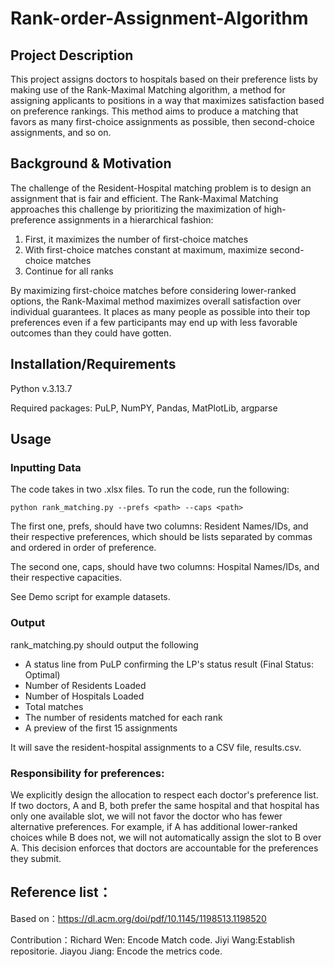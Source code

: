 # Rank-order-Assignment-Algorithm

## Project Description

This project assigns doctors to hospitals based on their preference lists by making use of the Rank-Maximal Matching algorithm, a method for assigning applicants to positions in a way that maximizes satisfaction based on preference rankings. This method aims to produce a matching that favors as many first-choice assignments as possible, then second-choice assignments, and so on. 

## Background & Motivation

The challenge of the Resident-Hospital matching problem is to design an assignment that is fair and efficient. 
The Rank-Maximal Matching approaches this challenge by prioritizing the maximization of high-preference assignments in a hierarchical fashion:

1. First, it maximizes the number of first-choice matches
2. With first-choice matches constant at maximum, maximize second-choice matches
3. Continue for all ranks

By maximizing first-choice matches before considering lower-ranked options, the Rank-Maximal method maximizes overall satisfaction over individual guarantees. It places as many people as possible into their top preferences even if a few participants may end up with less favorable outcomes than they could have gotten. 

## Installation/Requirements

Python v.3.13.7

Required packages: PuLP, NumPY, Pandas, MatPlotLib, argparse

## Usage

### Inputting Data

The code takes in two .xlsx files. To run the code, run the following:

```python rank_matching.py --prefs <path> --caps <path>```

The first one, prefs, should have two columns: Resident Names/IDs, and their respective preferences, which should be lists separated by commas and ordered in order of preference. 

The second one, caps, should have two columns: Hospital Names/IDs, and their respective capacities.

See Demo script for example datasets.

### Output

rank_matching.py should output the following

- A status line from PuLP confirming the LP's status result (Final Status: Optimal)
- Number of Residents Loaded
- Number of Hospitals Loaded
- Total matches
- The number of residents matched for each rank
- A preview of the first 15 assignments

It will save the resident-hospital assignments to a CSV file, results.csv. 

### Responsibility for preferences: 

We explicitly design the allocation to respect each doctor's preference list. If two doctors, A and B, both prefer the same hospital and that hospital has only one available slot, we will not favor the doctor who has fewer alternative preferences. For example, if A has additional lower-ranked choices while B does not, we will not automatically assign the slot to B over A. This decision enforces that doctors are accountable for the preferences they submit.


## Reference list：
Based on：https://dl.acm.org/doi/pdf/10.1145/1198513.1198520

Contribution：Richard Wen: Encode Match code. Jiyi Wang:Establish repositorie. Jiayou Jiang: Encode the metrics code.

